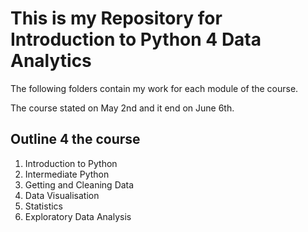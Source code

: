 # This is my Repository for Introduction to Python 4 Data Analytics

The following folders contain my work for each module of the course.

The course stated on May 2nd and it end on June 6th.

## Outline 4 the course

1. Introduction to Python
2. Intermediate Python
3. Getting and Cleaning Data
4. Data Visualisation
5. Statistics
6. Exploratory Data Analysis